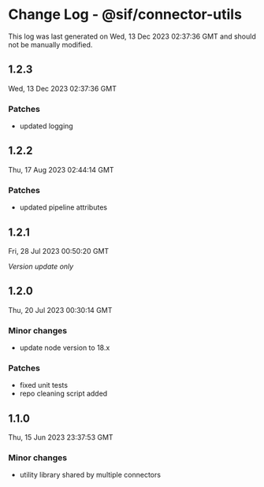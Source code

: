 # Change Log - @sif/connector-utils

This log was last generated on Wed, 13 Dec 2023 02:37:36 GMT and should not be manually modified.

## 1.2.3
Wed, 13 Dec 2023 02:37:36 GMT

### Patches

- updated logging

## 1.2.2
Thu, 17 Aug 2023 02:44:14 GMT

### Patches

- updated pipeline attributes

## 1.2.1
Fri, 28 Jul 2023 00:50:20 GMT

_Version update only_

## 1.2.0
Thu, 20 Jul 2023 00:30:14 GMT

### Minor changes

- update node version to 18.x

### Patches

- fixed unit tests
- repo cleaning script added

## 1.1.0
Thu, 15 Jun 2023 23:37:53 GMT

### Minor changes

- utility library shared by multiple connectors

